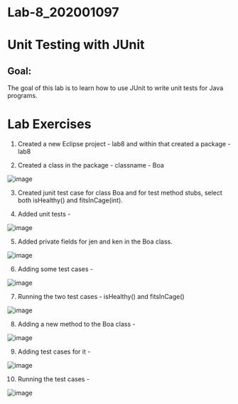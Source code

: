 # Lab-8_202001097

# Unit Testing with JUnit

## Goal:
The goal of this lab is to learn how to use JUnit to write unit tests for Java programs.

# Lab Exercises

1. Created a new Eclipse project - lab8 and within that created a package - lab8

2. Created a class in the package - classname - Boa

![image](https://user-images.githubusercontent.com/123479469/233023817-b63fa106-04dc-421e-9471-cf67d75805d8.png)

3. Created junit test case for class Boa and for test method stubs, select both isHealthy() and fitsInCage(int).

4. Added unit tests - 

![image](https://user-images.githubusercontent.com/123479469/233039973-f0cb5ba9-235f-44ae-a5b1-dabd636ca229.png)

5. Added private fields for jen and ken in the Boa class.

![image](https://user-images.githubusercontent.com/123479469/233040296-b6ab4813-e28d-43d8-858f-d107a7785059.png)

6. Adding some test cases -

![image](https://user-images.githubusercontent.com/123479469/233040296-b6ab4813-e28d-43d8-858f-d107a7785059.png)

7. Running the two test cases - isHealthy() and fitsInCage()

![image](https://user-images.githubusercontent.com/123479469/233045674-f3b08225-68cb-4e05-ab03-85146b93059d.png)

8. Adding a new method to the Boa class -

![image](https://user-images.githubusercontent.com/123479469/233040406-71c26cb7-3ab5-43cf-9e1a-ad387546ba99.png)

9. Adding test cases for it -

![image](https://user-images.githubusercontent.com/123479469/233040632-c3f7fc88-9a87-4d8e-b848-439a719303ed.png)

10. Running the test cases - 

![image](https://user-images.githubusercontent.com/123479469/233044795-45429853-55d9-4234-9e8a-6f7623657a00.png)







